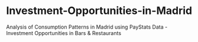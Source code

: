 # Investment-Opportunities-in-Madrid
Analysis of Consumption Patterns in Madrid using PayStats Data - Investment Opportunities in Bars &amp; Restaurants
